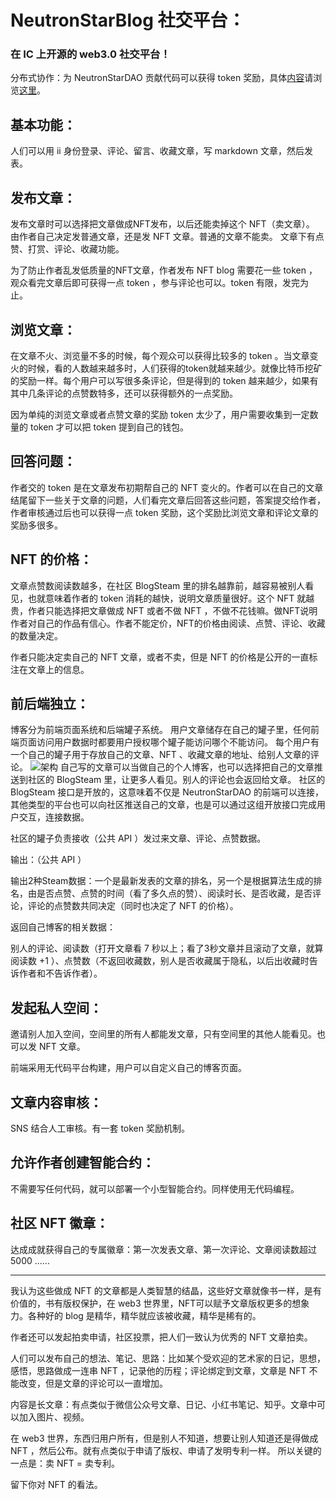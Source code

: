 # NeutronStarBlog 社交平台：
### 在 IC 上开源的 web3.0 社交平台！

分布式协作：为 NeutronStarDAO 贡献代码可以获得 token 奖励，具体<a href="https://github.com/users/NeutronStarPRO/projects/3">内容</a>请浏览<a href="https://github.com/NeutronStar-PRO/NeutronStarDAO/blob/main/DistributedCollaborativeContribution-zh.md">这里</a>。

## 基本功能：
人们可以用 ii 身份登录、评论、留言、收藏文章，写 markdown 文章，然后发表。

## 发布文章：
发布文章时可以选择把文章做成NFT发布，以后还能卖掉这个 NFT（卖文章）。
由作者自己决定发普通文章，还是发 NFT 文章。普通的文章不能卖。
文章下有点赞、打赏、评论、收藏功能。

为了防止作者乱发低质量的NFT文章，作者发布 NFT blog 需要花一些 token ，观众看完文章后即可获得一点 token ，参与评论也可以。token 有限，发完为止。

## 浏览文章：
在文章不火、浏览量不多的时候，每个观众可以获得比较多的 token 。当文章变火的时候，看的人数越来越多时，人们获得的token就越来越少。就像比特币挖矿的奖励一样。每个用户可以写很多条评论，但是得到的 token 越来越少，如果有其中几条评论的点赞数特多，还可以获得额外的一点奖励。

因为单纯的浏览文章或者点赞文章的奖励 token 太少了，用户需要收集到一定数量的 token 才可以把 token 提到自己的钱包。

## 回答问题：
作者交的 token 是在文章发布初期帮自己的 NFT 变火的。作者可以在自己的文章结尾留下一些关于文章的问题，人们看完文章后回答这些问题，答案提交给作者，作者审核通过后也可以获得一点 token 奖励，这个奖励比浏览文章和评论文章的奖励多很多。

## NFT 的价格：
文章点赞数阅读数越多，在社区 BlogSteam 里的排名越靠前，越容易被别人看见，也就意味着作者的 token 消耗的越快，说明文章质量很好。这个 NFT 就越贵，作者只能选择把文章做成 NFT 或者不做 NFT ，不做不花钱嘛。做NFT说明作者对自己的作品有信心。作者不能定价，NFT的价格由阅读、点赞、评论、收藏的数量决定。

作者只能决定卖自己的 NFT 文章，或者不卖，但是 NFT 的价格是公开的一直标注在文章上的信息。

## 前后端独立：
博客分为前端页面系统和后端罐子系统。
用户文章储存在自己的罐子里，任何前端页面访问用户数据时都要用户授权哪个罐子能访问哪个不能访问。
每个用户有一个自己的罐子用于存放自己的文章、NFT 、收藏文章的地址、给别人文章的评论。
![架构](https://github.com/NeutronStarPRO/NeutronStarDAO/blob/main/img/img-readme1.png)
自己写的文章可以当做自己的个人博客，也可以选择把自己的文章推送到社区的 BlogSteam 里，让更多人看见。别人的评论也会返回给文章。
社区的 BlogSteam 接口是开放的，这意味着不仅是 NeutronStarDAO 的前端可以连接，其他类型的平台也可以向社区推送自己的文章，也是可以通过这组开放接口完成用户交互，连接数据。

社区的罐子负责接收（公共 API ）发过来文章、评论、点赞数据。

输出：（公共 API ）

输出2种Steam数据：一个是最新发表的文章的排名，另一个是根据算法生成的排名，由是否点赞、点赞的时间（看了多久点的赞）、阅读时长、是否收藏，是否评论，评论的点赞数共同决定（同时也决定了 NFT 的价格）。

返回自己博客的相关数据：

别人的评论、阅读数（打开文章看 7 秒以上；看了3秒文章并且滚动了文章，就算阅读数 +1 ）、点赞数（不返回收藏数，别人是否收藏属于隐私，以后出收藏时告诉作者和不告诉作者）。

## 发起私人空间：
邀请别人加入空间，空间里的所有人都能发文章，只有空间里的其他人能看见。也可以发 NFT 文章。

前端采用无代码平台构建，用户可以自定义自己的博客页面。

## 文章内容审核：
SNS 结合人工审核。有一套 token 奖励机制。

## 允许作者创建智能合约：
不需要写任何代码，就可以部署一个小型智能合约。同样使用无代码编程。

## 社区 NFT 徽章：
达成成就获得自己的专属徽章：第一次发表文章、第一次评论、文章阅读数超过 5000 ......

---

我认为这些做成 NFT 的文章都是人类智慧的结晶，这些好文章就像书一样，是有价值的，书有版权保护，在 web3 世界里，NFT可以赋予文章版权更多的想象力。各种好的 blog 是精华，精华就应该被收藏，精华是稀有的。

作者还可以发起拍卖申请，社区投票，把人们一致认为优秀的 NFT 文章拍卖。

人们可以发布自己的想法、笔记、思路：比如某个受欢迎的艺术家的日记，思想，感悟，思路做成一连串 NFT ，记录他的历程；评论绑定到文章，文章是 NFT 不能改变，但是文章的评论可以一直增加。

内容是长文章：有点类似于微信公众号文章、日记、小红书笔记、知乎。文章中可以加入图片、视频。

在 web3 世界，东西归用户所有，但是别人不知道，想要让别人知道还是得做成 NFT ，然后公布。就有点类似于申请了版权、申请了发明专利一样。
所以关键的一点是：卖 NFT = 卖专利。

留下你对 NFT 的看法。
